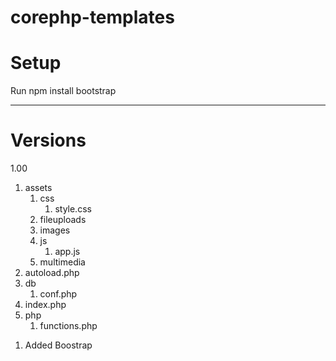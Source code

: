 # corephp-templates

<h1>Setup</h1>
<p>Run npm install bootstrap</p>
<hr>
<h1>Versions</h1>
<p>1.00</p>
<ol>
   <li>
      assets
      <ol>
         <li>
            css
            <ol>
               <li>style.css</li>
            </ol>
         </li>
         <li>fileuploads</li>
         <li>images</li>
         <li>
            js
            <ol>
               <li>app.js</li>
            </ol>
         </li>
         <li>multimedia</li>
      </ol>
   </li>
   <li>autoload.php</li>
   <li>
      db
      <ol>
         <li>conf.php</li>
      </ol>
   </li>
   <li>index.php</li>
   <li>
      php
      <ol>
         <li>functions.php</li>
      </ol>
   </li>
</ol>
<ol><li>Added Boostrap</li></ol>
